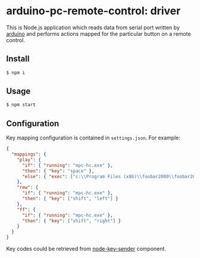 # arduino-pc-remote-control: driver

This is Node.js application which reads data from serial port written by [arduino](https://github.com/phts/remote-control/tree/master/firmware)
and performs actions mapped for the particular button on a remote control.

## Install

```bash
$ npm i
```

## Usage

```bash
$ npm start
```

## Configuration

Key mapping configuration is contained in `settings.json`. For example:

```json
{
  "mappings": {
    "play": {
      "if": { "running": "mpc-hc.exe" },
      "then": { "key": "space" },
      "else": { "exec": ["c:\\Program Files (x86)\\foobar2000\\foobar2000.exe", "/play"] }
    },
    "rew": {
      "if": { "running": "mpc-hc.exe" },
      "then": { "key": ["shift", "left"] }
    },
    "ff": {
      "if": { "running": "mpc-hc.exe" },
      "then": { "key": ["shift", "right"] }
    }
  }
}
```

Key codes could be retrieved from
[node-key-sender](https://www.npmjs.com/package/node-key-sender#list-of-key-codes) component.
